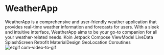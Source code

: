 # WeatherApp
WeatherApp is a comprehensive and user-friendly weather application that provides real-time weather information and forecasts for users. With a sleek and intuitive interface, WeatherApp aims to be your go-to companion for all your weather-related needs.
Koin
Jetpack Compose
ViewModel
LiveData
SplashScreen
Retrofit
MaterialDesign
GeoLocation
Coroutines 
![ezgif com-video-to-gif](https://github.com/Vangik/WeatherApp/assets/38313181/5cf8bc67-a0e8-4fc7-8228-af0a8839cb7e)
